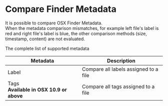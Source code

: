 # Compare Finder Metadata

It is possible to compare OSX Finder Metadata.  
When the metadata comparison mismatches, for example left file's label is red and right file's label is blue, the other comparison methods (size, timestamp, content) are not evaluated.

The complete list of supported metadata

<div class="table-wrapper">
    <table class="alt">
        <thead>
            <tr>
                <th>Metadata</th>
                <th>Description</th>
            </tr>
        </thead>
        <tbody>
            <tr>
                <td>Label</td>
                <td>Compare all labels assigned to a file</td>
            </tr>
            <tr>
                <td>Tags<br/><strong>Available in OSX 10.9 or above</strong></td>
                <td>Compare all tags assigned to a file</td>
            </tr>
        </tbody>
    </table>
</div>